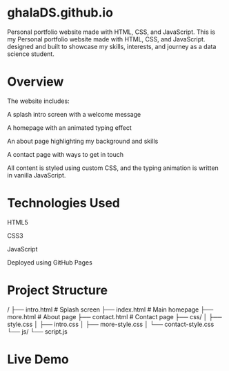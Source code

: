 # ghalaDS.github.io
Personal portfolio website made with HTML, CSS, and JavaScript.
This is my Personal portfolio website made with HTML, CSS, and JavaScript.
designed and built to showcase my skills, interests, and journey as a data science student.

# Overview
The website includes:

A splash intro screen with a welcome message

A homepage with an animated typing effect

An about page highlighting my background and skills

A contact page with ways to get in touch

All content is styled using custom CSS, and the typing animation is written in vanilla JavaScript.

# Technologies Used
HTML5

CSS3

JavaScript

Deployed using GitHub Pages

# Project Structure
/
├── intro.html           # Splash screen
├── index.html           # Main homepage
├── more.html            # About page
├── contact.html         # Contact page
├── css/
│   ├── style.css
│   ├── intro.css
│   ├── more-style.css
│   └── contact-style.css
└── js/
    └── script.js

# Live Demo
